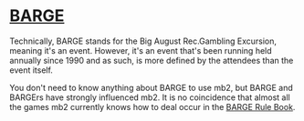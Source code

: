 # [BARGE](https://www.barge.org/)

Technically, BARGE stands for the Big August Rec.Gambling Excursion,
meaning it's an event.  However, it's an event that's been running
held annually since 1990 and as such, is more defined by the attendees
than the event itself.

You don't need to know anything about BARGE to use mb2, but BARGE
and BARGErs have strongly influenced mb2.  It is no coincidence that
almost all the games mb2 currently knows how to deal occur in the [BARGE
Rule Book](rule_book.html).

